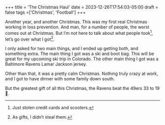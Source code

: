 +++
title = 'The Christmas Haul'
date = 2023-12-26T17:54:03-05:00
draft = false
tags =['Christmas', 'Football']
+++

Another year, and another Christmas. This was my first real Christmas working in loss prevention. And man, for a number of people, the worst comes out at Christmas. But I’m not here to talk about what people took[^1], let’s go over what I got[^2]. 

I only asked for two main things, and I ended up getting both, and something extra. The main thing I got was a ski and boot bag. This will be great for my upcoming ski trip in Colorado. The other main thing I got was a Baltimore Ravens Lamar Jackson jersey. 

Other than that, it was a pretty calm Christmas. Nothing truly crazy at work, and I got to have dinner with some family down south. 

But the greatest gift of all this Christmas, the Ravens beat the 49ers 33 to 19 🎉. 

[^1]: Just stolen credit cards and scooters. 

[^2]: As gifts, I didn’t steal them. 
